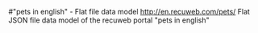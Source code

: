 #"pets in english" - Flat file data model
http://en.recuweb.com/pets/
Flat JSON file data model of the recuweb portal "pets in english"
